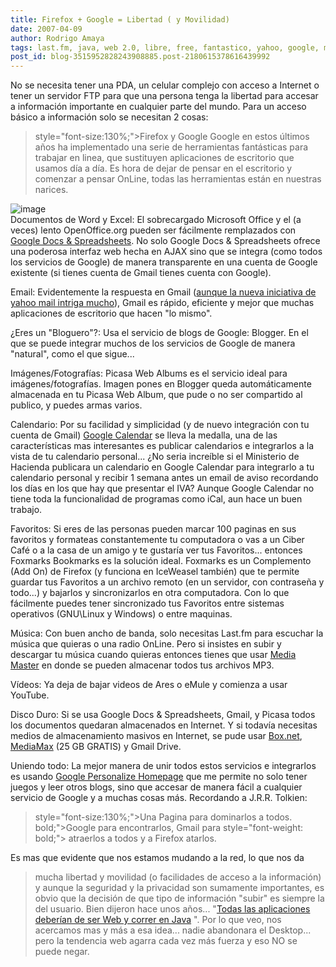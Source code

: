 ```yaml
---
title: Firefox + Google = Libertad ( y Movilidad)
date: 2007-04-09
author: Rodrigo Amaya
tags: last.fm, java, web 2.0, libre, free, fantastico, yahoo, google, musica
post_id: blog-3515952828243908885.post-2180615378616439992
---
```


No se necesita tener una PDA, un celular complejo con acceso a Internet o tener un servidor FTP para que una persona tenga la libertad para accesar a información importante en cualquier parte del mundo. Para un acceso básico a información solo se necesitan 2 cosas:

> style="font-size:130%;">Firefox y Google
Google en estos últimos años ha implementado una serie de herramientas fantásticas para trabajar en linea, que sustituyen aplicaciones de escritorio que usamos día a día. Es hora de dejar de pensar en el escritorio y comenzar a pensar OnLine, todas las herramientas están en nuestras narices.

![image](https://bp3.blogger.com/_ayvorITawE4/RhsTt_XLh3I/AAAAAAAAAQY/DzVmchvGrXU/s400/google.jpg)    
Documentos de Word y Excel: El sobrecargado Microsoft Office y el (a veces) lento OpenOffice.org pueden ser fácilmente remplazados con [Google Docs & Spreadsheets](https://www.google.com/google-d-s/intl/en/tour1.html). No solo Google Docs & Spreadsheets ofrece una poderosa interfaz web hecha en AJAX sino que se integra (como todos los servicios de Google) de manera transparente en una cuenta de Google existente (si tienes cuenta de Gmail tienes cuenta con Google).

Email: Evidentemente la respuesta en Gmail ([aunque la nueva iniciativa de yahoo mail intriga mucho](https://srbyte.blogspot.com/2007/03/yahoo-mail-ilimitado.html)), Gmail es rápido, eficiente y mejor que muchas aplicaciones de escritorio que hacen "lo mismo".

¿Eres un "Bloguero"?: Usa el servicio de blogs de Google: Blogger. En el que se puede integrar muchos de los servicios de Google de manera "natural", como el que sigue...

Imágenes/Fotografías: Picasa Web Albums es el servicio ideal para imágenes/fotografías. Imagen pones en Blogger queda automáticamente almacenada en tu Picasa Web Album, que pude o no ser compartido al publico, y puedes armas varios.

Calendario: Por su facilidad y simplicidad (y de nuevo integración con tu cuenta de Gmail) [Google Calendar](https://www.google.com/calendar/render) se lleva la medalla, una de las características mas interesantes es publicar calendarios e integrarlos a la vista de tu calendario personal... ¿No seria increíble si el Ministerio de Hacienda publicara un calendario en Google Calendar para integrarlo a tu calendario personal y recibir 1 semana antes un email de aviso recordando los días en los que hay que presentar el IVA? Aunque Google Calendar no tiene toda la funcionalidad de programas como iCal, aun hace un buen trabajo.

Favoritos: Si eres de las personas pueden marcar 100 paginas en sus favoritos y formateas constantemente tu computadora o vas a un Ciber Café o a la casa de un amigo y te gustaría ver tus Favoritos... entonces Foxmarks Bookmarks es la solución ideal. Foxmarks es un Complemento (Add On) de Firefox (y funciona en IceWeasel también) que te permite guardar tus Favoritos a un archivo remoto (en un servidor, con contraseña y todo...) y bajarlos y sincronizarlos en otra computadora. Con lo que fácilmente puedes tener sincronizado tus Favoritos entre sistemas operativos (GNU\Linux y Windows) o entre maquinas.

Música: Con buen ancho de banda, solo necesitas Last.fm para escuchar la música que quieras o una radio OnLine. Pero si insistes en subir y descargar tu música cuando quieras entonces tienes que usar [Media Master](https://www.mediamaster.com/) en donde se pueden almacenar todos tus archivos MP3.

Vídeos: Ya deja de bajar videos de Ares o eMule y comienza a usar YouTube.

Disco Duro: Si se usa Google Docs & Spreadsheets, Gmail, y Picasa todos los documentos quedaran almacenados en Internet. Y si todavía necesitas medios de almacenamiento masivos en Internet, se pude usar [Box.net](https://www.box.net/), [MediaMax](https://www.mediamax.com/) (25 GB GRATIS) y Gmail Drive.

Uniendo todo: La mejor manera de unir todos estos servicios e integrarlos es usando [Google Personalize Homepage](https://www.google.com/ig) que me permite no solo tener juegos y leer otros blogs, sino que accesar de manera fácil a cualquier servicio de Google y a muchas cosas más. Recordando a J.R.R. Tolkien:

> style="font-size:130%;">Una Pagina para dominarlos a
> todos. bold;">Google para encontrarlos,
> Gmail para style="font-weight: bold;"> atraerlos a todos y a Firefox
> atarlos.

Es mas que evidente que nos estamos mudando a la red, lo que nos da
> mucha libertad y movilidad (o facilidades de
> acceso a la información)
y aunque la seguridad y la privacidad son sumamente importantes, es obvio que la decisión de que tipo de información "subir" es siempre la del usuario. Bien dijeron hace unos años... "[Todas las aplicaciones deberían de ser Web y correr en Java](https://srbyte.blogspot.com/2007/04/java-en-todos-lados.html)
". Por lo que veo, nos acercamos mas y más a esa idea... nadie abandonara el Desktop... pero la tendencia web agarra cada vez más fuerza y eso NO se puede negar.